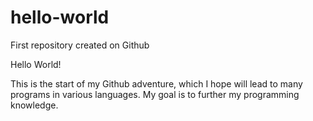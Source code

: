 # hello-world
First repository created on Github

Hello World!

This is the start of my Github adventure, which I hope will lead to many programs in various languages. My goal is to further my programming knowledge.
